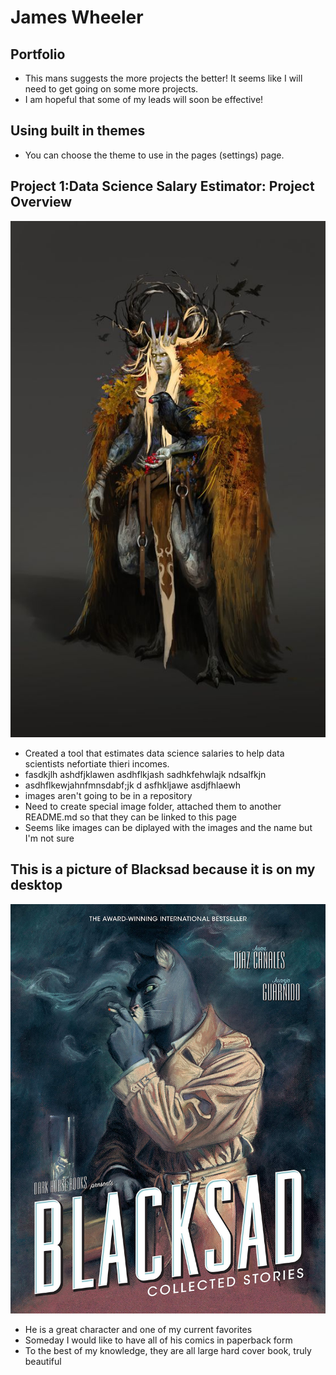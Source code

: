 # James Wheeler
## Portfolio
* This mans suggests the more projects the better! It seems like I will need to get going on some more projects.
* I am hopeful that some of my leads will soon be effective!

## Using built in themes
* You can choose the theme to use in the pages (settings) page. 


## Project 1:Data Science Salary Estimator: Project Overview
![The arch druid](/Images/abb0691b2d2d89840acb2b84ff0b7cd6.jpg)
* Created a tool that estimates data science salaries to help data scientists nefortiate thieri incomes.
* fasdkjlh ashdfjklawen asdhflkjash sadhkfehwlajk ndsalfkjn
* asdhflkewjahnfmnsdabf;jk d asfhkljawe  asdjfhlaewh
* images aren't going to be in a repository
* Need to create special image folder, attached them to another README.md so that they can be linked to this page
* Seems like images can be diplayed with the images and the name but I'm not sure

## This is a picture of Blacksad because it is on my desktop
![Portait of Blacksad](https://github.com/JamesWheeler4/James_Portfolio/blob/main/Images/Blacksad.jpg)
* He is a great character and one of my current favorites
* Someday I would like to have all of his comics in paperback form
* To the best of my knowledge, they are all large hard cover book, truly beautiful
